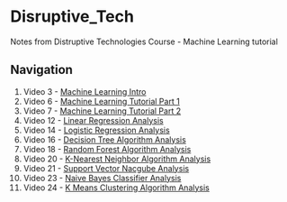 # Disruptive_Tech
Notes from Distruptive Technologies Course - Machine Learning tutorial

## Navigation
1. Video 3 - [Machine Learning Intro](https://github.com/pale-zg/Disruptive_Tech/blob/master/V_3-Machine%20Learning%20Intro.ipynb)
2. Video 6 - [Machine Learning Tutorial Part 1](https://github.com/pale-zg/Disruptive_Tech/blob/master/V_6-Machine%20Learning%20Tutorial%20Part%20-%201.ipynb)
3. Video 7 - [Machine Learning Tutorial Part 2](https://github.com/pale-zg/Disruptive_Tech/blob/master/V_7-Machine%20Learning%20Tutorial%20Part%20-%202.ipynb)
4. Video 12 - [Linear Regression Analysis](https://github.com/pale-zg/Disruptive_Tech/blob/master/V_12-Linear%20Regression%20Analysis.ipynb)
5. Video 14 - [Logistic Regression Analysis](https://github.com/pale-zg/Disruptive_Tech/blob/master/V_14-Logistic%20Regression%20Analysis.ipynb)
6. Video 16 - [Decision Tree Algorithm Analysis](https://github.com/pale-zg/Disruptive_Tech/blob/master/V_16-Decision%20Tree%20Algorithm%20Analysis.ipynb)
7. Video 18 - [Random Forest Algorithm Analysis](https://github.com/pale-zg/Disruptive_Tech/blob/master/V_18-Random%20Forest%20Algorithm%20Analysis.ipynb)
8. Video 20 - [K-Nearest Neighbor Algorithm Analysis](https://github.com/pale-zg/Disruptive_Tech/blob/master/V_20-K-Nearest%20Neighbor%20Algorithm%20Analysis.ipynb)
9. Video 21 - [Support Vector Nacgube Analysis](https://github.com/pale-zg/Disruptive_Tech/blob/master/V_21-Support%20Vector%20Machine%20Analysis.ipynb)
10. Video 23 - [Naive Bayes Classifier Analysis](https://github.com/pale-zg/Disruptive_Tech/blob/master/V_23-Naive%20Bayes%20Classifier%20Analysis.ipynb)
11. Video 24 - [K Means Clustering Algorithm Analysis](https://github.com/pale-zg/Disruptive_Tech/blob/master/V_24-K%20Means%20Clustering%20Algorithm%20Analysis.ipynb)
